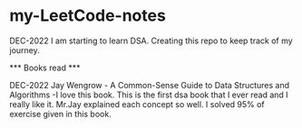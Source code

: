 # my-LeetCode-notes

DEC-2022
I am starting to learn DSA. Creating this repo to keep track of my journey. 


*** Books read ***

DEC-2022
Jay Wengrow - A Common-Sense Guide to Data Structures and Algorithms
-I love this book. This is the first dsa book that I ever read and I really like it. Mr.Jay explained each concept so well. I solved 95% of exercise given in this book. 
